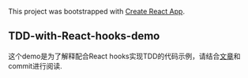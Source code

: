 This project was bootstrapped with [Create React App](https://github.com/facebook/create-react-app).

## TDD-with-React-hooks-demo

这个demo是为了解释配合React hooks实现TDD的代码示例，请结合[文章](https://teobler.com/20200211-tdd-with-react-hooks.html)和commit进行阅读.
